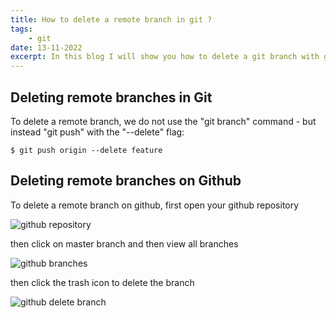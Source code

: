 ```yaml
---
title: How to delete a remote branch in git ?
tags:
    - git
date: 13-11-2022
excerpt: In this blog I will show you how to delete a git branch with git commands as well as from github
---
```


## Deleting remote branches in Git

To delete a remote branch, we do not use the "git branch" command - but instead "git push" with the "--delete" flag:

```shell
$ git push origin --delete feature
```

## Deleting remote branches on Github

To delete a remote branch on github, first open your github repository

<div className="w-1/2">
    <Image
        src="/blogs/gh-naman-bk.png"
        alt="github repository"
        width={1897}
        height={1043}
        class="object-contain w-3/4"
    />
</div>

<p className="mt-5">then click on master branch and then view all branches</p>

<div className="w-1/2">
    <Image
        src="/blogs/gh-view-branch.png"
        alt="github branches"
        width={1897}
        height={1043}
        class="object-contain"
    />
</div>
<p className="mt-5">then click the trash icon to delete the branch</p>

<div className="w-1/2">
    <Image
        src="/blogs/gh-delete-branch.png"
        alt="github delete branch"
        width={1897}
        height={1043}
        class="object-contain"
    />
</div>
